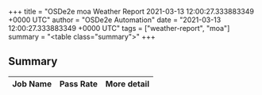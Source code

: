 +++
title = "OSDe2e moa Weather Report 2021-03-13 12:00:27.333883349 +0000 UTC"
author = "OSDe2e Automation"
date = "2021-03-13 12:00:27.333883349 +0000 UTC"
tags = ["weather-report", "moa"]
summary = "<table class=\"summary\"></table>"
+++
## Summary

| Job Name | Pass Rate | More detail |
|----------|-----------|-------------|



